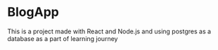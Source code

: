 # BlogApp
This is a  project made with React and Node.js and using postgres as a database  as a part of learning journey 
